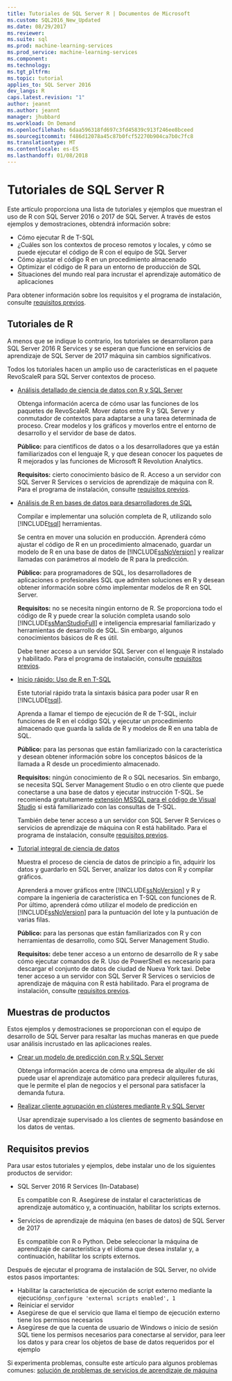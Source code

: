 ```yaml
---
title: Tutoriales de SQL Server R | Documentos de Microsoft
ms.custom: SQL2016_New_Updated
ms.date: 08/29/2017
ms.reviewer: 
ms.suite: sql
ms.prod: machine-learning-services
ms.prod_service: machine-learning-services
ms.component: 
ms.technology: 
ms.tgt_pltfrm: 
ms.topic: tutorial
applies_to: SQL Server 2016
dev_langs: R
caps.latest.revision: "1"
author: jeannt
ms.author: jeannt
manager: jhubbard
ms.workload: On Demand
ms.openlocfilehash: 6daa596318fd697c3fd45839c913f246ee8bceed
ms.sourcegitcommit: f486d12078a45c87b0fcf52270b904ca7b0c7fc8
ms.translationtype: MT
ms.contentlocale: es-ES
ms.lasthandoff: 01/08/2018
---
```

# <a name="sql-server-r-tutorials"></a>Tutoriales de SQL Server R

Este artículo proporciona una lista de tutoriales y ejemplos que muestran el uso de R con SQL Server 2016 o 2017 de SQL Server. A través de estos ejemplos y demostraciones, obtendrá información sobre:

+ Cómo ejecutar R de T-SQL
+ ¿Cuáles son los contextos de proceso remotos y locales, y cómo se puede ejecutar el código de R con el equipo de SQL Server
+ Cómo ajustar el código R en un procedimiento almacenado
+ Optimizar el código de R para un entorno de producción de SQL
+ Situaciones del mundo real para incrustar el aprendizaje automático de aplicaciones

Para obtener información sobre los requisitos y el programa de instalación, consulte [requisitos previos](#bkmk_Prerequisites).

## <a name="bkmk_sqltutorials"></a>Tutoriales de R

A menos que se indique lo contrario, los tutoriales se desarrollaron para SQL Server 2016 R Services y se esperan que funcione en servicios de aprendizaje de SQL Server de 2017 máquina sin cambios significativos.

Todos los tutoriales hacen un amplio uso de características en el paquete RevoScaleR para SQL Server contextos de proceso.

+ [Análisis detallado de ciencia de datos con R y SQL Server](../tutorials/deepdive-data-science-deep-dive-using-the-revoscaler-packages.md)

  Obtenga información acerca de cómo usar las funciones de los paquetes de RevoScaleR. Mover datos entre R y SQL Server y conmutador de contextos para adaptarse a una tarea determinada de proceso. Crear modelos y los gráficos y moverlos entre el entorno de desarrollo y el servidor de base de datos.

  **Público:** para científicos de datos o a los desarrolladores que ya están familiarizados con el lenguaje R, y que desean conocer los paquetes de R mejorados y las funciones de Microsoft R Revolution Analytics.

  **Requisitos:** cierto conocimiento básico de R. Acceso a un servidor con SQL Server R Services o servicios de aprendizaje de máquina con R. Para el programa de instalación, consulte [requisitos previos](#bkmk_Prerequisites).

+ [Análisis de R en bases de datos para desarrolladores de SQL](../tutorials/sqldev-in-database-r-for-sql-developers.md)

  Compilar e implementar una solución completa de R, utilizando solo [!INCLUDE[tsql](../../includes/tsql-md.md)] herramientas.

  Se centra en mover una solución en producción. Aprenderá cómo ajustar el código de R en un procedimiento almacenado, guardar un modelo de R en una base de datos de [!INCLUDE[ssNoVersion](../../includes/ssnoversion-md.md)] y realizar llamadas con parámetros al modelo de R para la predicción.

  **Público:** para programadores de SQL, los desarrolladores de aplicaciones o profesionales SQL que admiten soluciones en R y desean obtener información sobre cómo implementar modelos de R en SQL Server.

  **Requisitos:** no se necesita ningún entorno de R. Se proporciona todo el código de R y puede crear la solución completa usando solo [!INCLUDE[ssManStudioFull](../../includes/ssmanstudiofull-md.md)] e inteligencia empresarial familiarizado y herramientas de desarrollo de SQL. Sin embargo, algunos conocimientos básicos de R es útil.

  Debe tener acceso a un servidor SQL Server con el lenguaje R instalado y habilitado. Para el programa de instalación, consulte [requisitos previos](#bkmk_Prerequisites).

+ [Inicio rápido: Uso de R en T-SQL](../tutorials/rtsql-using-r-code-in-transact-sql-quickstart.md)

  Este tutorial rápido trata la sintaxis básica para poder usar R en [!INCLUDE[tsql](../../includes/tsql-md.md)].

  Aprenda a llamar el tiempo de ejecución de R de T-SQL, incluir funciones de R en el código SQL y ejecutar un procedimiento almacenado que guarda la salida de R y modelos de R en una tabla de SQL.

  **Público:** para las personas que están familiarizado con la característica y desean obtener información sobre los conceptos básicos de la llamada a R desde un procedimiento almacenado.

  **Requisitos:** ningún conocimiento de R o SQL necesarios. Sin embargo, se necesita SQL Server Management Studio o en otro cliente que puede conectarse a una base de datos y ejecutar instrucción T-SQL. Se recomienda gratuitamente [extensión MSSQL para el código de Visual Studio](https://marketplace.visualstudio.com/items?itemName=ms-mssql.mssql) si está familiarizado con las consultas de T-SQL.

  También debe tener acceso a un servidor con SQL Server R Services o servicios de aprendizaje de máquina con R está habilitado. Para el programa de instalación, consulte [requisitos previos](#bkmk_Prerequisites).

+ [Tutorial integral de ciencia de datos](../tutorials/walkthrough-data-science-end-to-end-walkthrough.md)

  Muestra el proceso de ciencia de datos de principio a fin, adquirir los datos y guardarlo en SQL Server, analizar los datos con R y compilar gráficos.

  Aprenderá a mover gráficos entre [!INCLUDE[ssNoVersion](../../includes/ssnoversion-md.md)] y R y compare la ingeniería de característica en T-SQL con funciones de R. Por último, aprenderá cómo utilizar el modelo de predicción en [!INCLUDE[ssNoVersion](../../includes/ssnoversion-md.md)] para la puntuación del lote y la puntuación de varias filas.

  **Público:** para las personas que están familiarizados con R y con herramientas de desarrollo, como SQL Server Management Studio.

  **Requisitos:** debe tener acceso a un entorno de desarrollo de R y sabe cómo ejecutar comandos de R. Uso de PowerShell es necesario para descargar el conjunto de datos de ciudad de Nueva York taxi. Debe tener acceso a un servidor con SQL Server R Services o servicios de aprendizaje de máquina con R está habilitado. Para el programa de instalación, consulte [requisitos previos](#bkmk_Prerequisites).

## <a name ="bkmk_samples"></a>Muestras de productos

Estos ejemplos y demostraciones se proporcionan con el equipo de desarrollo de SQL Server para resaltar las muchas maneras en que puede usar análisis incrustado en las aplicaciones reales.

+ [Crear un modelo de predicción con R y SQL Server](https://microsoft.github.io/sql-ml-tutorials/R/rentalprediction)

  Obtenga información acerca de cómo una empresa de alquiler de ski puede usar el aprendizaje automático para predecir alquileres futuras, que le permite el plan de negocios y el personal para satisfacer la demanda futura.

+ [Realizar cliente agrupación en clústeres mediante R y SQL Server](https://microsoft.github.io/sql-ml-tutorials/R/customerclustering/)

  Usar aprendizaje supervisado a los clientes de segmento basándose en los datos de ventas.

## <a name="bkmk_Prerequisites"></a>Requisitos previos

Para usar estos tutoriales y ejemplos, debe instalar uno de los siguientes productos de servidor:

+ SQL Server 2016 R Services (In-Database)
  
  Es compatible con R. Asegúrese de instalar el características de aprendizaje automático y, a continuación, habilitar los scripts externos.

+ Servicios de aprendizaje de máquina (en bases de datos) de SQL Server de 2017
  
  Es compatible con R o Python. Debe seleccionar la máquina de aprendizaje de característica y el idioma que desea instalar y, a continuación, habilitar los scripts externos.

Después de ejecutar el programa de instalación de SQL Server, no olvide estos pasos importantes:

+ Habilitar la característica de ejecución de script externo mediante la ejecución`sp_configure 'external scripts enabled', 1`
+ Reiniciar el servidor
+ Asegúrese de que el servicio que llama el tiempo de ejecución externo tiene los permisos necesarios
+ Asegúrese de que la cuenta de usuario de Windows o inicio de sesión SQL tiene los permisos necesarios para conectarse al servidor, para leer los datos y para crear los objetos de base de datos requeridos por el ejemplo

Si experimenta problemas, consulte este artículo para algunos problemas comunes: [solución de problemas de servicios de aprendizaje de máquina](../machine-learning-troubleshooting-faq.md)
